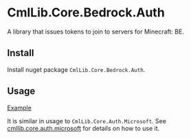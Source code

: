 # CmlLib.Core.Bedrock.Auth

A library that issues tokens to join to servers for Minecraft: BE.

## Install

Install nuget package `CmlLib.Core.Bedrock.Auth`.

## Usage

[Example](https://github.com/CmlLib/CmlLib.Core.Auth.Microsoft/blob/dev/tests/CmlLib.Core.Bedrock.Auth.Test/Sample.cs)

It is similar in usage to `CmlLib.Core.Auth.Microsoft`. See [cmllib.core.auth.microsoft](./cmllib.core.auth.microsoft "mention") for details on how to use it.

